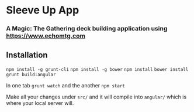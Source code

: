 # Sleeve Up App

### A Magic: The Gathering deck building application using https://www.echomtg.com

## Installation

`npm install -g grunt-cli`
`npm install -g bower`
`npm install`
`bower install`
`grunt build:angular`

In one tab `grunt watch` and the another `npm start`

Make all your changes under `src/` and it will compile into `angular/` which is where your local server will.
